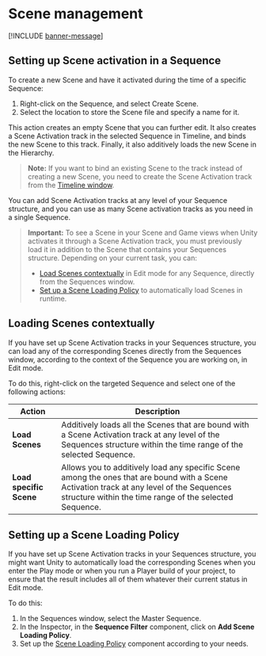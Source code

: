 # Scene management

[!INCLUDE [banner-message](banner-message.md)]

## Setting up Scene activation in a Sequence

To create a new Scene and have it activated during the time of a specific Sequence:

1. Right-click on the Sequence, and select Create Scene.
2. Select the location to store the Scene file and specify a name for it.

This action creates an empty Scene that you can further edit. It also creates a Scene Activation track in the selected Sequence in Timeline, and binds the new Scene to this track. Finally, it also additively loads the new Scene in the Hierarchy.

>**Note:** If you want to bind an existing Scene to the track instead of creating a new Scene, you need to create the Scene Activation track from the [Timeline window](timeline-window.md#scene-activation-track).

You can add Scene Activation tracks at any level of your Sequence structure, and you can use as many Scene activation tracks as you need in a single Sequence.

>**Important:** To see a Scene in your Scene and Game views when Unity activates it through a Scene Activation track, you must previously load it in addition to the Scene that contains your Sequences structure. Depending on your current task, you can:
>* [Load Scenes contextually](#loading-scenes-contextually) in Edit mode for any Sequence, directly from the Sequences window.
>* [Set up a Scene Loading Policy](#setting-up-a-scene-loading-policy) to automatically load Scenes in runtime.

## Loading Scenes contextually

If you have set up Scene Activation tracks in your Sequences structure, you can load any of the corresponding Scenes directly from the Sequences window, according to the context of the Sequence you are working on, in Edit mode.

To do this, right-click on the targeted Sequence and select one of the following actions:

| **Action** | **Description** |
|------------|-----------------|
| **Load Scenes** | Additively loads all the Scenes that are bound with a Scene Activation track at any level of the Sequences structure within the time range of the selected Sequence. |
| **Load specific Scene** | Allows you to additively load any specific Scene among the ones that are bound with a Scene Activation track at any level of the Sequences structure within the time range of the selected Sequence. |

## Setting up a Scene Loading Policy

If you have set up Scene Activation tracks in your Sequences structure, you might want Unity to automatically load the corresponding Scenes when you enter the Play mode or when you run a Player build of your project, to ensure that the result includes all of them whatever their current status in Edit mode.

To do this:
1. In the Sequences window, select the Master Sequence.
2. In the Inspector, in the **Sequence Filter** component, click on **Add Scene Loading Policy**.
3. Set up the [Scene Loading Policy](ref-components.md#scene-loading-policy) component according to your needs.

